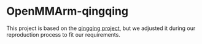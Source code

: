 # OpenMMArm-qingqing
This project is based on the [qingqing project](https://gitee.com/qingqing-gaq/light_lift_arm_6dof), but we adjusted it during our reproduction process to fit our requirements.
